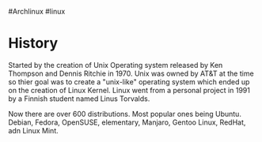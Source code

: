 #Archlinux #linux 
# History
Started by the creation of Unix Operating system released by Ken Thompson and Dennis Ritchie in 1970. Unix was owned by AT&T at the time so thier goal was to create a "unix-like" operating system which ended up on the creation of Linux Kernel.
Linux went from a personal project in 1991 by a Finnish student named Linus Torvalds.

Now there are over 600 distributions. Most popular ones being Ubuntu. Debian, Fedora, OpenSUSE, elementary, Manjaro, Gentoo Linux, RedHat, adn Linux Mint.
